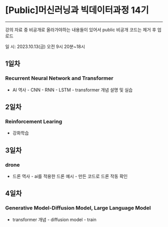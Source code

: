 # [Public]머신러닝과 빅데이터과정 14기 
---
강의 자료 중 비공개로 올라가야하는 내용들이 있어서 public 비공개 코드는 제거 후 업로드

일 시: 2023.10.13(금) 오전 9시 20분~18시


## 1일차
### Recurrent Neural Network and Transformer
-  AI 역사 - CNN - RNN - LSTM - transformer 개념 설명 및 실습

## 2일차
### Reinforcement Learing
- 강화학습

## 3일차
### drone
-  드론 역사 - ai를 적용한 드론 예시 - 만든 코드로 드론 작동 확인 

## 4일차
### Generative Model-Diffusion Model, Large Language Model
- transformer 개념 - diffusion model - train 


